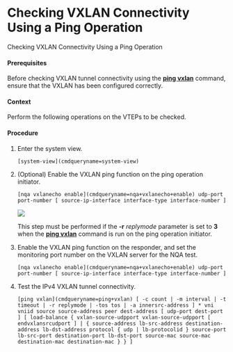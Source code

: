 Checking VXLAN Connectivity Using a Ping Operation
==================================================

Checking VXLAN Connectivity Using a Ping Operation

#### Prerequisites

Before checking VXLAN tunnel connectivity using the [**ping vxlan**](cmdqueryname=ping+vxlan) command, ensure that the VXLAN has been configured correctly.


#### Context

Perform the following operations on the VTEPs to be checked.


#### Procedure

1. Enter the system view.
   
   
   ```
   [system-view](cmdqueryname=system-view)
   ```
2. (Optional) Enable the VXLAN ping function on the ping operation initiator.
   
   
   ```
   [nqa vxlanecho enable](cmdqueryname=nqa+vxlanecho+enable) udp-port port-number [ source-ip-interface interface-type interface-number ]
   ```
   
   
   ![](../public_sys-resources/note_3.0-en-us.png) 
   
   This step must be performed if the **-r** *replymode* parameter is set to **3** when the [**ping vxlan**](cmdqueryname=ping+vxlan) command is run on the ping operation initiator.
3. Enable the VXLAN ping function on the responder, and set the monitoring port number on the VXLAN server for the NQA test.
   
   
   ```
   [nqa vxlanecho enable](cmdqueryname=nqa+vxlanecho+enable) udp-port port-number [ source-ip-interface interface-type interface-number ]
   ```
4. Test the IPv4 VXLAN tunnel connectivity.
   
   
   ```
   [ping vxlan](cmdqueryname=ping+vxlan) [ -c count | -m interval | -t timeout | -r replymode | -tos tos | -a innersrc-address ] * vni vniid source source-address peer dest-address [ udp-port dest-port ] [ load-balance { vxlan-source-udpport vxlan-source-udpport [ endvxlansrcudport ] | { source-address lb-src-address destination-address lb-dst-address protocol { udp | lb-protocolid } source-port lb-src-port destination-port lb-dst-port source-mac source-mac destination-mac destination-mac } } ]
   ```
